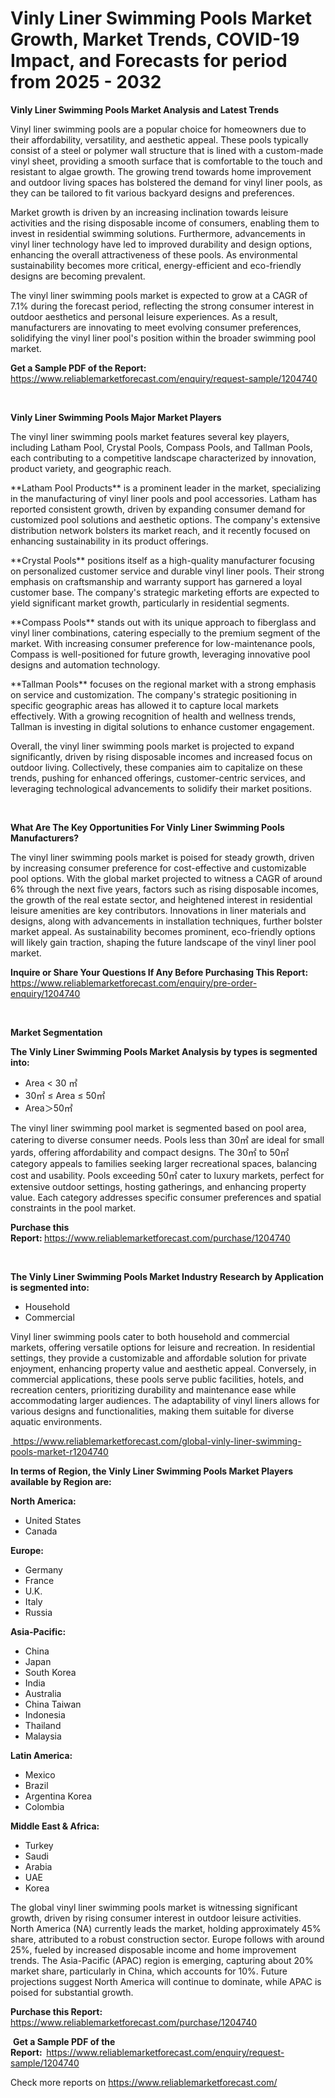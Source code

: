 <p><h1>Vinly Liner Swimming Pools Market Growth, Market Trends, COVID-19 Impact, and Forecasts for period from 2025 - 2032</h1></p><p><strong>Vinly Liner Swimming Pools Market Analysis and Latest Trends</strong></p>
<p><p>Vinyl liner swimming pools are a popular choice for homeowners due to their affordability, versatility, and aesthetic appeal. These pools typically consist of a steel or polymer wall structure that is lined with a custom-made vinyl sheet, providing a smooth surface that is comfortable to the touch and resistant to algae growth. The growing trend towards home improvement and outdoor living spaces has bolstered the demand for vinyl liner pools, as they can be tailored to fit various backyard designs and preferences.</p><p>Market growth is driven by an increasing inclination towards leisure activities and the rising disposable income of consumers, enabling them to invest in residential swimming solutions. Furthermore, advancements in vinyl liner technology have led to improved durability and design options, enhancing the overall attractiveness of these pools. As environmental sustainability becomes more critical, energy-efficient and eco-friendly designs are becoming prevalent.</p><p>The vinyl liner swimming pools market is expected to grow at a CAGR of 7.1% during the forecast period, reflecting the strong consumer interest in outdoor aesthetics and personal leisure experiences. As a result, manufacturers are innovating to meet evolving consumer preferences, solidifying the vinyl liner pool's position within the broader swimming pool market.</p></p>
<p><strong>Get a Sample PDF of the Report:&nbsp;</strong> <a href="https://www.reliablemarketforecast.com/enquiry/request-sample/1204740?utm_campaign=2724&utm_medium=2&utm_source=Github&utm_content=ia&utm_term=26032025&utm_id=vinly-liner-swimming-pools">https://www.reliablemarketforecast.com/enquiry/request-sample/1204740</a></p>
<p>&nbsp;</p>
<p><strong>Vinly Liner Swimming Pools Major Market Players</strong></p>
<p><p>The vinyl liner swimming pools market features several key players, including Latham Pool, Crystal Pools, Compass Pools, and Tallman Pools, each contributing to a competitive landscape characterized by innovation, product variety, and geographic reach.</p><p>**Latham Pool Products** is a prominent leader in the market, specializing in the manufacturing of vinyl liner pools and pool accessories. Latham has reported consistent growth, driven by expanding consumer demand for customized pool solutions and aesthetic options. The company's extensive distribution network bolsters its market reach, and it recently focused on enhancing sustainability in its product offerings.</p><p>**Crystal Pools** positions itself as a high-quality manufacturer focusing on personalized customer service and durable vinyl liner pools. Their strong emphasis on craftsmanship and warranty support has garnered a loyal customer base. The company's strategic marketing efforts are expected to yield significant market growth, particularly in residential segments.</p><p>**Compass Pools** stands out with its unique approach to fiberglass and vinyl liner combinations, catering especially to the premium segment of the market. With increasing consumer preference for low-maintenance pools, Compass is well-positioned for future growth, leveraging innovative pool designs and automation technology.</p><p>**Tallman Pools** focuses on the regional market with a strong emphasis on service and customization. The company's strategic positioning in specific geographic areas has allowed it to capture local markets effectively. With a growing recognition of health and wellness trends, Tallman is investing in digital solutions to enhance customer engagement.</p><p>Overall, the vinyl liner swimming pools market is projected to expand significantly, driven by rising disposable incomes and increased focus on outdoor living. Collectively, these companies aim to capitalize on these trends, pushing for enhanced offerings, customer-centric services, and leveraging technological advancements to solidify their market positions.</p></p>
<p>&nbsp;</p>
<p><strong>What Are The Key Opportunities For Vinly Liner Swimming Pools Manufacturers?</strong></p>
<p><p>The vinyl liner swimming pools market is poised for steady growth, driven by increasing consumer preference for cost-effective and customizable pool options. With the global market projected to witness a CAGR of around 6% through the next five years, factors such as rising disposable incomes, the growth of the real estate sector, and heightened interest in residential leisure amenities are key contributors. Innovations in liner materials and designs, along with advancements in installation techniques, further bolster market appeal. As sustainability becomes prominent, eco-friendly options will likely gain traction, shaping the future landscape of the vinyl liner pool market.</p></p>
<p><strong>Inquire or Share Your Questions If Any Before Purchasing This Report:</strong> <a href="https://www.reliablemarketforecast.com/enquiry/pre-order-enquiry/1204740?utm_campaign=2724&utm_medium=2&utm_source=Github&utm_content=ia&utm_term=26032025&utm_id=vinly-liner-swimming-pools">https://www.reliablemarketforecast.com/enquiry/pre-order-enquiry/1204740</a></p>
<p>&nbsp;</p>
<p><strong>Market Segmentation</strong></p>
<p><strong>The Vinly Liner Swimming Pools Market Analysis by types is segmented into:</strong></p>
<p><ul><li>Area < 30 ㎡</li><li>30㎡ ≤ Area ≤ 50㎡</li><li>Area＞50㎡</li></ul></p>
<p><p>The vinyl liner swimming pool market is segmented based on pool area, catering to diverse consumer needs. Pools less than 30㎡ are ideal for small yards, offering affordability and compact designs. The 30㎡ to 50㎡ category appeals to families seeking larger recreational spaces, balancing cost and usability. Pools exceeding 50㎡ cater to luxury markets, perfect for extensive outdoor settings, hosting gatherings, and enhancing property value. Each category addresses specific consumer preferences and spatial constraints in the pool market.</p></p>
<p><strong>Purchase this Report:&nbsp;</strong><a href="https://www.reliablemarketforecast.com/purchase/1204740?utm_campaign=2724&utm_medium=2&utm_source=Github&utm_content=ia&utm_term=26032025&utm_id=vinly-liner-swimming-pools">https://www.reliablemarketforecast.com/purchase/1204740</a></p>
<p>&nbsp;</p>
<p><strong>The Vinly Liner Swimming Pools Market Industry Research by Application is segmented into:</strong></p>
<p><ul><li>Household</li><li>Commercial</li></ul></p>
<p><p>Vinyl liner swimming pools cater to both household and commercial markets, offering versatile options for leisure and recreation. In residential settings, they provide a customizable and affordable solution for private enjoyment, enhancing property value and aesthetic appeal. Conversely, in commercial applications, these pools serve public facilities, hotels, and recreation centers, prioritizing durability and maintenance ease while accommodating larger audiences. The adaptability of vinyl liners allows for various designs and functionalities, making them suitable for diverse aquatic environments.</p></p>
<p><a href="https://www.reliablemarketforecast.com/global-vinly-liner-swimming-pools-market-r1204740?utm_campaign=2724&utm_medium=2&utm_source=Github&utm_content=ia&utm_term=26032025&utm_id=vinly-liner-swimming-pools">&nbsp;https://www.reliablemarketforecast.com/global-vinly-liner-swimming-pools-market-r1204740</a></p>
<p><strong>In terms of Region, the Vinly Liner Swimming Pools Market Players available by Region are:</strong></p>
<p>
    <p> <strong> North America: </strong>
        <ul>
            <li>United States</li>
            <li>Canada</li>
        </ul>
        </p> 
    <p> <strong> Europe: </strong>
        <ul>
            <li>Germany</li>
            <li>France</li>
            <li>U.K.</li>
            <li>Italy</li>
            <li>Russia</li>
        </ul>
        </p> 
    <p> <strong> Asia-Pacific: </strong>
        <ul>
            <li>China</li>
            <li>Japan</li>
            <li>South Korea</li>
            <li>India</li>
            <li>Australia</li>
            <li>China Taiwan</li>
            <li>Indonesia</li>
            <li>Thailand</li>
            <li>Malaysia</li>
        </ul>
        </p> 
    <p> <strong> Latin America: </strong>
        <ul>
            <li>Mexico</li>
            <li>Brazil</li>
            <li>Argentina Korea</li>
            <li>Colombia</li>
        </ul>
        </p> 
    <p> <strong> Middle East & Africa: </strong>
        <ul>
            <li>Turkey</li>
            <li>Saudi</li>
            <li>Arabia</li>
            <li>UAE</li>
            <li>Korea</li>
        </ul>
    </p>
    </p>
<p><p>The global vinyl liner swimming pools market is witnessing significant growth, driven by rising consumer interest in outdoor leisure activities. North America (NA) currently leads the market, holding approximately 45% share, attributed to a robust construction sector. Europe follows with around 25%, fueled by increased disposable income and home improvement trends. The Asia-Pacific (APAC) region is emerging, capturing about 20% market share, particularly in China, which accounts for 10%. Future projections suggest North America will continue to dominate, while APAC is poised for substantial growth.</p></p>
<p><strong>Purchase this Report: </strong><a href="https://www.reliablemarketforecast.com/purchase/1204740?utm_campaign=2724&utm_medium=2&utm_source=Github&utm_content=ia&utm_term=26032025&utm_id=vinly-liner-swimming-pools">https://www.reliablemarketforecast.com/purchase/1204740</a></p>
<p>&nbsp;<strong>Get a Sample PDF of the Report:&nbsp;&nbsp;</strong><a href="https://www.reliablemarketforecast.com/enquiry/request-sample/1204740?utm_campaign=2724&utm_medium=2&utm_source=Github&utm_content=ia&utm_term=26032025&utm_id=vinly-liner-swimming-pools">https://www.reliablemarketforecast.com/enquiry/request-sample/1204740</a></p>
<p><strong></strong></p>
<p>Check more reports on <a href="https://www.reliablemarketforecast.com/?utm_campaign=2724&utm_medium=2&utm_source=Github&utm_content=ia&utm_term=26032025&utm_id=vinly-liner-swimming-pools">https://www.reliablemarketforecast.com/</a></p>